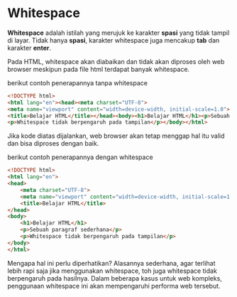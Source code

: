 # Whitespace

**Whitespace** adalah istilah yang merujuk ke karakter **spasi** yang tidak tampil di layar. Tidak hanya **spasi**, karakter whitespace juga mencakup **tab** dan karakter **enter**.

Pada HTML, whitespace akan diabaikan dan tidak akan diproses oleh web browser meskipun pada file html terdapat banyak whitespace.

berikut contoh penerapannya tanpa whitespace

```html
<!DOCTYPE html>
<html lang="en"><head><meta charset="UTF-8">
<meta name="viewport" content="width=device-width, initial-scale=1.0">
<title>Belajar HTML</title></head><body><h1>Belajar HTML</h1><p>Sebuah pargraf sederhana.</p>
<p>Whitespace tidak berpengaruh pada tampilan</p></body></html>
```

Jika kode diatas dijalankan, web browser akan tetap menggap hal itu valid dan bisa diproses dengan baik.

berikut contoh penerapannya dengan whitespace

```html
<!DOCTYPE html>
<html lang="en">
<head>
    <meta charset="UTF-8">
    <meta name="viewport" content="width=device-width, initial-scale=1.0">
    <title>Belajar HTML</title>
</head>
<body>
    <h1>Belajar HTML</h1>
    <p>Sebuah paragraf sederhana</p>
    <p>Whitespace tidak berpengaruh pada tampilan</p>
</body>
</html>
```

Mengapa hal ini perlu diperhatikan? Alasannya sederhana, agar terlihat lebih rapi saja jika menggunakan whitespace, toh juga whitespace tidak berpengaruh pada hasilnya. Dalam beberapa kasus untuk web kompleks, penggunaan whitespace ini akan mempengaruhi performa web tersebut.
